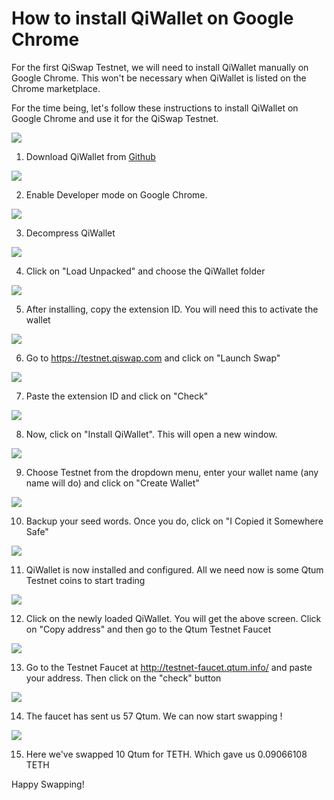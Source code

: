 # How to install QiWallet on Google Chrome

For the first QiSwap Testnet, we will need to install QiWallet manually on Google Chrome. This won't be necessary when QiWallet is listed on the Chrome marketplace.

For the time being, let's follow these instructions to install QiWallet on Google Chrome and use it for the QiSwap Testnet.

![](https://qiswap.s3.us-east-2.amazonaws.com/installQiWallet/0.png)

1. Download QiWallet from [Github](https://github.com/qiswapexchange/docs/blob/master/QiWallet-alpha.zip)

![](https://qiswap.s3.us-east-2.amazonaws.com/installQiWallet/1.png)

2. Enable Developer mode on Google Chrome.



![](https://qiswap.s3.us-east-2.amazonaws.com/installQiWallet/2.png)

3. Decompress QiWallet 

![](https://qiswap.s3.us-east-2.amazonaws.com/installQiWallet/3.png)

4. Click on "Load Unpacked" and choose the QiWallet folder

![](https://qiswap.s3.us-east-2.amazonaws.com/installQiWallet/4.png)



5. After installing, copy the extension ID. You will need this to activate the wallet

![](https://qiswap.s3.us-east-2.amazonaws.com/installQiWallet/5.png)

6. Go to https://testnet.qiswap.com and click on "Launch Swap"

![](https://qiswap.s3.us-east-2.amazonaws.com/installQiWallet/6.png)

7. Paste the extension ID and click on "Check"

![](https://qiswap.s3.us-east-2.amazonaws.com/installQiWallet/7.png)

8. Now, click on "Install QiWallet". This will open a new window. 

![](https://qiswap.s3.us-east-2.amazonaws.com/installQiWallet/8.png)

9. Choose Testnet from the dropdown menu, enter your wallet name (any name will do) and click on "Create Wallet"

![](https://qiswap.s3.us-east-2.amazonaws.com/installQiWallet/9.png)

10. Backup your seed words. Once you do, click on "I Copied it Somewhere Safe"

![](https://qiswap.s3.us-east-2.amazonaws.com/installQiWallet/10.png)

11. QiWallet is now installed and configured. All we need now is some Qtum Testnet coins to start trading

![](https://qiswap.s3.us-east-2.amazonaws.com/installQiWallet/11.png)

12. Click on the newly loaded QiWallet. You will get the above screen. Click on "Copy address" and then go to the Qtum Testnet Faucet

![](https://qiswap.s3.us-east-2.amazonaws.com/installQiWallet/12.png)

13. Go to the Testnet Faucet at http://testnet-faucet.qtum.info/ and paste your address. Then click on the "check" button

![](https://qiswap.s3.us-east-2.amazonaws.com/installQiWallet/13.png)

14. The faucet has sent us 57 Qtum. We can now start swapping !

![](https://qiswap.s3.us-east-2.amazonaws.com/installQiWallet/14.png)

15. Here we've swapped 10 Qtum for TETH. Which gave us 0.09066108 TETH



Happy Swapping!
